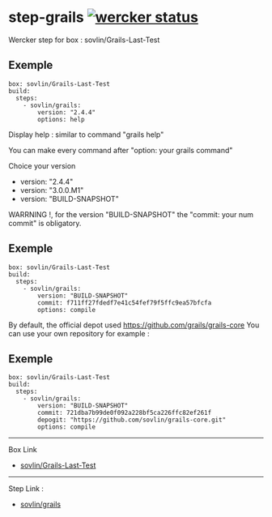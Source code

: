 # step-grails [![wercker status](https://app.wercker.com/status/79f1e06351de502d3177040ce5aebcdd/s/master "wercker status")](https://app.wercker.com/project/bykey/79f1e06351de502d3177040ce5aebcdd)

Wercker step for box : sovlin/Grails-Last-Test

Exemple
-----------
    box: sovlin/Grails-Last-Test
    build:
      steps:
        - sovlin/grails:
            version: "2.4.4"
            options: help
Display help : similar to command "grails help"


You can make every command after "option: your grails command"

Choice your version

* version: "2.4.4"
* version: "3.0.0.M1"
* version: "BUILD-SNAPSHOT"

WARRNING !, for the version "BUILD-SNAPSHOT" the "commit: your num commit" is obligatory.

Exemple
-----------
    box: sovlin/Grails-Last-Test
    build:
      steps:
        - sovlin/grails:
            version: "BUILD-SNAPSHOT"
            commit: f711ff27fdedf7e41c54fef79f5ffc9ea57bfcfa
            options: compile

By default, the official depot used https://github.com/grails/grails-core
You can use your own repository for example :

Exemple
-----------
    box: sovlin/Grails-Last-Test
    build:
      steps:
        - sovlin/grails:
            version: "BUILD-SNAPSHOT"
            commit: 721dba7b99de0f092a228bf5ca226ffc82ef261f
            depogit: "https://github.com/sovlin/grails-core.git"
            options: compile

------------
Box Link
* [sovlin/Grails-Last-Test](https://app.wercker.com/#applications/54bef0a856767b466300069a/tab/details)

------------
Step Link :
* [sovlin/grails](https://app.wercker.com/#applications/54bfa58254bc9efd6b0a9df8/tab/details)
